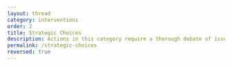 ```yaml
---
layout: thread
category: interventions
order: 2
title: Strategic Choices
description: Actions in this category require a thorough debate of issues that do not have easy answers. Individual Institutions will legitimately have very different responses to these choices according to their values and missions, and will need to engage a wide variety of stakeholders
permalink: /strategic-choices
reversed: true
---
```

